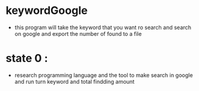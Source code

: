 # keywordGoogle
- this program will take the keyword that you want ro search and search on google and export the number of found to a file 
# state 0 :
- research programming language and the tool to make search in google and run turn keyword and total findding amount

